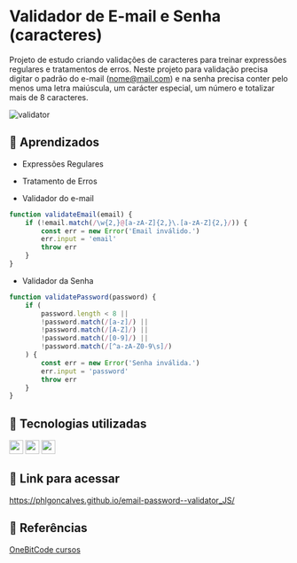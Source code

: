 # Validador de E-mail e Senha (caracteres)

Projeto de estudo criando validações de caracteres para treinar expressões regulares e tratamentos de erros. Neste projeto para validação precisa digitar o padrão do e-mail (nome@mail.com) e na senha precisa conter pelo menos uma letra maiúscula, um carácter especial, um número e totalizar mais de 8 caracteres.

![validator](https://github.com/user-attachments/assets/6278197e-b897-48a8-94e2-c21045d3fdfb)


## 📖 Aprendizados

- Expressões Regulares
- Tratamento de Erros

- Validador do e-mail
```javascript
function validateEmail(email) {
    if (!email.match(/\w{2,}@[a-zA-Z]{2,}\.[a-zA-Z]{2,}/)) {
        const err = new Error('Email inválido.')
        err.input = 'email'
        throw err
    }
}
```
- Validador da Senha
```javascript
function validatePassword(password) {
    if (
        password.length < 8 || 
        !password.match(/[a-z]/) || 
        !password.match(/[A-Z]/) || 
        !password.match(/[0-9]/) ||
        !password.match(/[^a-zA-Z0-9\s]/)
    ) {
        const err = new Error('Senha inválida.')
        err.input = 'password'
        throw err
    }
}
```
## 📡 Tecnologias utilizadas

<img src="https://github.com/user-attachments/assets/5bfb3e0f-06a8-46fe-99bf-3a3a9a3ed9d2" width="25px" />  <img src="https://github.com/user-attachments/assets/b530d801-8a35-4b37-9e07-8decf480cacb" width="25px" />  <img src="https://github.com/user-attachments/assets/11388035-3088-45ae-bdb2-ebc672bdc0be" width="25px" />

## 🔎 Link para acessar

https://phlgoncalves.github.io/email-password--validator_JS/

## 📑 Referências

[OneBitCode cursos](https://onebitcode.com/lp/) 

